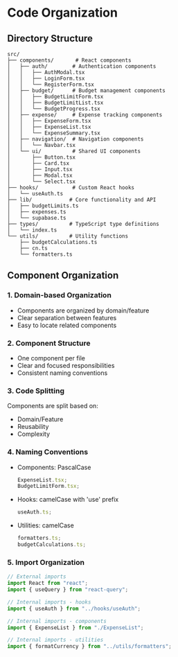 # Code Organization

## Directory Structure

```
src/
├── components/       # React components
│   ├── auth/        # Authentication components
│   │   ├── AuthModal.tsx
│   │   ├── LoginForm.tsx
│   │   └── RegisterForm.tsx
│   ├── budget/      # Budget management components
│   │   ├── BudgetLimitForm.tsx
│   │   ├── BudgetLimitList.tsx
│   │   └── BudgetProgress.tsx
│   ├── expense/     # Expense tracking components
│   │   ├── ExpenseForm.tsx
│   │   ├── ExpenseList.tsx
│   │   └── ExpenseSummary.tsx
│   ├── navigation/  # Navigation components
│   │   └── Navbar.tsx
│   └── ui/          # Shared UI components
│       ├── Button.tsx
│       ├── Card.tsx
│       ├── Input.tsx
│       ├── Modal.tsx
│       └── Select.tsx
├── hooks/           # Custom React hooks
│   └── useAuth.ts
├── lib/            # Core functionality and API
│   ├── budgetLimits.ts
│   ├── expenses.ts
│   └── supabase.ts
├── types/          # TypeScript type definitions
│   └── index.ts
└── utils/          # Utility functions
    ├── budgetCalculations.ts
    ├── cn.ts
    └── formatters.ts
```

## Component Organization

### 1. Domain-based Organization

- Components are organized by domain/feature
- Clear separation between features
- Easy to locate related components

### 2. Component Structure

- One component per file
- Clear and focused responsibilities
- Consistent naming conventions

### 3. Code Splitting

Components are split based on:

- Domain/Feature
- Reusability
- Complexity

### 4. Naming Conventions

- Components: PascalCase

  ```typescript
  ExpenseList.tsx;
  BudgetLimitForm.tsx;
  ```

- Hooks: camelCase with 'use' prefix

  ```typescript
  useAuth.ts;
  ```

- Utilities: camelCase
  ```typescript
  formatters.ts;
  budgetCalculations.ts;
  ```

### 5. Import Organization

```typescript
// External imports
import React from "react";
import { useQuery } from "react-query";

// Internal imports - hooks
import { useAuth } from "../hooks/useAuth";

// Internal imports - components
import { ExpenseList } from "./ExpenseList";

// Internal imports - utilities
import { formatCurrency } from "../utils/formatters";
```
